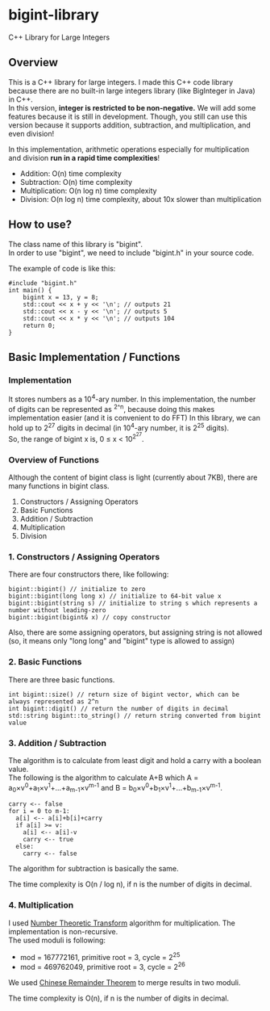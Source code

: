 # bigint-library
C++ Library for Large Integers  

## Overview
This is a C++ library for large integers. I made this C++ code library because there are no built-in large integers library (like BigInteger in Java) in C++.  
In this version, **integer is restricted to be non-negative.** We will add some features because it is still in development. Though, you still can use this version because it supports addition, subtraction, and multiplication, and even division!  

In this implementation, arithmetic operations especially for multiplication and division **run in a rapid time complexities**!  

* Addition: O(n) time complexity  
* Subtraction: O(n) time complexity  
* Multiplication: O(n log n) time complexity  
* Division: O(n log n) time complexity, about 10x slower than multiplication  

## How to use?
The class name of this library is "bigint".  
In order to use "bigint", we need to include "bigint.h" in your source code.  

The example of code is like this:  
~~~
#include "bigint.h"
int main() {
	bigint x = 13, y = 8;
	std::cout << x + y << '\n'; // outputs 21
	std::cout << x - y << '\n'; // outputs 5
	std::cout << x * y << '\n'; // outputs 104
	return 0;
}
~~~

## Basic Implementation / Functions

### Implementation
It stores numbers as a 10<sup>4</sup>-ary number. In this implementation, the number of digits can be represented as <sup>2^n</sup>, because doing this makes implementation easier (and it is convenient to do FFT)
In this library, we can hold up to 2<sup>27</sup> digits in decimal (in 10<sup>4</sup>-ary number, it is 2<sup>25</sup> digits).  
So, the range of bigint x is, 0 ≤ x < 10<sup>2<sup>27</sup></sup>.  

### Overview of Functions
Although the content of bigint class is light (currently about 7KB), there are many functions in bigint class.  
 1. Constructors / Assigning Operators
 2. Basic Functions
 3. Addition / Subtraction
 4. Multiplication
 5. Division

### 1. Constructors / Assigning Operators
There are four constructors there, like following:  
~~~
bigint::bigint() // initialize to zero
bigint::bigint(long long x) // initialize to 64-bit value x
bigint::bigint(string s) // initialize to string s which represents a number without leading-zero
bigint::bigint(bigint& x) // copy constructor
~~~

Also, there are some assigning operators, but assigning string is not allowed (so, it means only "long long" and "bigint" type is allowed to assign)  

### 2. Basic Functions
There are three basic functions.  
~~~
int bigint::size() // return size of bigint vector, which can be always represented as 2^n
int bigint::digit() // return the number of digits in decimal
std::string bigint::to_string() // return string converted from bigint value
~~~

### 3. Addition / Subtraction
The algorithm is to calculate from least digit and hold a carry with a boolean value.  
The following is the algorithm to calculate A+B which A = a<sub>0</sub>×v<sup>0</sup>+a<sub>1</sub>×v<sup>1</sup>+...+a<sub>m-1</sub>×v<sup>m-1</sup> and B = b<sub>0</sub>×v<sup>0</sup>+b<sub>1</sub>×v<sup>1</sup>+...+b<sub>m-1</sub>×v<sup>m-1</sup>.  
~~~
carry <-- false
for i = 0 to m-1:
  a[i] <-- a[i]+b[i]+carry
  if a[i] >= v:
    a[i] <-- a[i]-v
    carry <-- true
  else:
    carry <-- false
~~~
The algorithm for subtraction is basically the same.  

The time complexity is O(n / log n), if n is the number of digits in decimal.

### 4. Multiplication
I used [Number Theoretic Transform](https://en.wikipedia.org/wiki/Discrete_Fourier_transform_(general)#Number-theoretic_transform) algorithm for multiplication. The implementation is non-recursive.  
The used moduli is following:  
- mod = 167772161, primitive root = 3, cycle = 2<sup>25</sup>  
- mod = 469762049, primitive root = 3, cycle = 2<sup>26</sup>  

We used [Chinese Remainder Theorem](https://en.wikipedia.org/wiki/Chinese_remainder_theorem) to merge results in two moduli.  

The time complexity is O(n), if n is the number of digits in decimal.  
